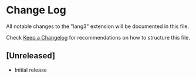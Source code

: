 # Change Log

All notable changes to the "lang3" extension will be documented in this file.

Check [Keep a Changelog](http://keepachangelog.com/) for recommendations on how to structure this file.

## [Unreleased]

- Initial release